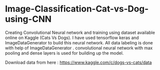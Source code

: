 # Image-Classification-Cat-vs-Dog-using-CNN
Creating Convolutional Neural network and training using dataset available online on Kaggle (Cats Vs Dogs). I have used tensorflow keras and ImageDataGenerator to build this neural network. All data labeling is done with help of ImageDataGenerator . convolutional neural network with max pooling and dense layers is used for building up the model.

Download data from here : https://www.kaggle.com/c/dogs-vs-cats/data
